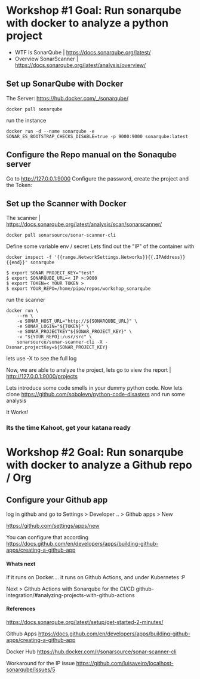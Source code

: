 # Workshop #1 Goal: Run sonarqube with docker to analyze a python project

* WTF is SonarQube | https://docs.sonarqube.org/latest/
* Overview SonarScanner | https://docs.sonarqube.org/latest/analysis/overview/

## Set up SonarQube with Docker

The Server:
    https://hub.docker.com/_/sonarqube/

    docker pull sonarqube

run the instance

    docker run -d --name sonarqube -e SONAR_ES_BOOTSTRAP_CHECKS_DISABLE=true -p 9000:9000 sonarqube:latest


## Configure the Repo manual on the Sonaqube server

Go to http://127.0.0.1:9000 Configure the password, create the project and the Token:


## Set up the Scanner with Docker

The scanner | 
https://docs.sonarqube.org/latest/analysis/scan/sonarscanner/

    docker pull sonarsource/sonar-scanner-cli


Define some variable env / secret
    Lets find out the "IP" of the container with
    
    docker inspect -f '{{range.NetworkSettings.Networks}}{{.IPAddress}}{{end}}' sonarqube

```
$ export SONAR_PROJECT_KEY="test"
$ export SONARQUBE_URL=< IP >:9000
$ export TOKEN=< YOUR TOKEN >
$ export YOUR_REPO=/home/pipo/repos/workshop_sonarqube
```

run the scanner

    docker run \
        --rm \
        -e SONAR_HOST_URL="http://${SONARQUBE_URL}" \
        -e SONAR_LOGIN="${TOKEN}" \
        -e SONAR_PROJECTKEY"${SONAR_PROJECT_KEY}" \
        -v "${YOUR_REPO}:/usr/src" \
        sonarsource/sonar-scanner-cli -X -Dsonar.projectKey=${SONAR_PROJECT_KEY}


lets use -X to see the full log

Now, we are able to analyze the project, lets go to view the report | http://127.0.0.1:9000/projects

Lets introduce some code smells in your dummy python code.
Now lets clone https://github.com/sobolevn/python-code-disasters and run some analysis

It Works!

### Its the time Kahoot, get your katana ready


# Workshop #2 Goal: Run sonarqube with docker to analyze a Github repo / Org

## Configure your Github app
log in github and go to
Settings > Developer .. > Github apps > New

https://github.com/settings/apps/new

You can configure that according
https://docs.github.com/en/developers/apps/building-github-apps/creating-a-github-app


####  Whats next

If it runs on Docker.... it runs on Github Actions, and under Kubernetes :P

Next > Github Actions with Sonarqube for the CI/CD
github-integration/#analyzing-projects-with-github-actions


#### References

https://docs.sonarqube.org/latest/setup/get-started-2-minutes/

Github Apps
https://docs.github.com/en/developers/apps/building-github-apps/creating-a-github-app


Docker Hub
https://hub.docker.com/r/sonarsource/sonar-scanner-cli


Workaround for the IP issue
https://github.com/luisaveiro/localhost-sonarqube/issues/5
